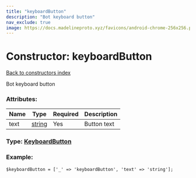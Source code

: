 ```yaml
---
title: "keyboardButton"
description: "Bot keyboard button"
nav_exclude: true
image: https://docs.madelineproto.xyz/favicons/android-chrome-256x256.png
---
```

# Constructor: keyboardButton  
[Back to constructors index](/API_docs/constructors/index.html)



Bot keyboard button

### Attributes:

| Name     |    Type       | Required | Description |
|----------|---------------|----------|-------------|
|text|[string](/API_docs/types/string.html) | Yes|Button text|



### Type: [KeyboardButton](/API_docs/types/KeyboardButton.html)


### Example:

```
$keyboardButton = ['_' => 'keyboardButton', 'text' => 'string'];
```  
